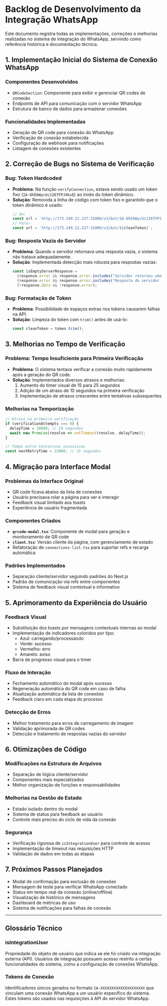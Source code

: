 # Backlog de Desenvolvimento da Integração WhatsApp

Este documento registra todas as implementações, correções e melhorias realizadas no sistema de integração do WhatsApp, servindo como referência histórica e documentação técnica.

## 1. Implementação Inicial do Sistema de Conexão WhatsApp

### Componentes Desenvolvidos
- `QRCodeSection`: Componente para exibir e gerenciar QR codes de conexão
- Endpoints de API para comunicação com o servidor WhatsApp
- Estrutura de banco de dados para armazenar conexões

### Funcionalidades Implementadas
- Geração de QR code para conexão do WhatsApp
- Verificação de conexão estabelecida
- Configuração de webhook para notificações
- Listagem de conexões existentes

## 2. Correção de Bugs no Sistema de Verificação

### Bug: Token Hardcoded
- **Problema**: Na função `verifyConnection`, estava sendo usado um token fixo (`IA-8hE6WycUc1I6TFPJ4ksE`) ao invés do token dinâmico.
- **Solução**: Removida a linha de código com token fixo e garantido que o token dinâmico é usado:
  ```typescript
  // De:
  const url = `http://173.249.22.227:31000/v3/bot/IA-8hE6WycUc1I6TFPJ4ksE`;
  // Para:
  const url = `http://173.249.22.227:31000/v3/bot/${cleanToken}`;
  ```

### Bug: Resposta Vazia do Servidor
- **Problema**: Quando o servidor retornava uma resposta vazia, o sistema não tratava adequadamente.
- **Solução**: Implementada detecção mais robusta para respostas vazias:
  ```typescript
  const isEmptyServerResponse = 
    (response.error && response.error.includes("Servidor retornou uma resposta vazia")) ||
    (response.error && response.error.includes("Resposta do servidor inválida")) ||
    (!response.data && !response.error);
  ```

### Bug: Formatação de Token
- **Problema**: Possibilidade de espaços extras nos tokens causarem falhas na API.
- **Solução**: Limpeza do token com `trim()` antes de usá-lo:
  ```typescript
  const cleanToken = token.trim();
  ```

## 3. Melhorias no Tempo de Verificação

### Problema: Tempo Insuficiente para Primeira Verificação
- **Problema**: O sistema tentava verificar a conexão muito rapidamente após a geração do QR code.
- **Solução**: Implementados diversos atrasos e melhorias:
  1. Aumento do timer visual de 15 para 25 segundos
  2. Adição de um atraso de 10 segundos na primeira verificação
  3. Implementação de atrasos crescentes entre tentativas subsequentes

### Melhorias na Temporização
```typescript
// Atraso na primeira verificação
if (verificationAttempts === 0) {
  delayTime = 10000; // 10 segundos
  await new Promise(resolve => setTimeout(resolve, delayTime));
}

// Tempo entre tentativas sucessivas
const nextRetryTime = 15000; // 15 segundos
```

## 4. Migração para Interface Modal

### Problemas da Interface Original
- QR code ficava abaixo da lista de conexões
- Usuário precisava rolar a página para ver e interagir
- Feedback visual limitado aos toasts
- Experiência de usuário fragmentada

### Componentes Criados
- **`qrcode-modal.tsx`**: Componente de modal para geração e monitoramento de QR code
- **`client.tsx`**: Versão cliente da página, com gerenciamento de estado
- Refatoração de `connections-list.tsx` para suportar refs e recarga automática

### Padrões Implementados
- Separação cliente/servidor seguindo padrões do Next.js
- Padrão de comunicação via refs entre componentes
- Sistema de feedback visual contextual e informativo

## 5. Aprimoramento da Experiência do Usuário

### Feedback Visual
- Substituição dos toasts por mensagens contextuais internas ao modal
- Implementação de indicadores coloridos por tipo:
  - Azul: carregando/processando
  - Verde: sucesso
  - Vermelho: erro
  - Amarelo: aviso
- Barra de progresso visual para o timer

### Fluxo de Interação
- Fechamento automático do modal após sucesso
- Regeneração automática do QR code em caso de falha
- Atualização automática da lista de conexões
- Feedback claro em cada etapa do processo

### Detecção de Erros
- Melhor tratamento para erros de carregamento de imagem
- Validação aprimorada de QR codes
- Detecção e tratamento de respostas vazias do servidor

## 6. Otimizações de Código

### Modificações na Estrutura de Arquivos
- Separação de lógica cliente/servidor
- Componentes mais especializados
- Melhor organização de funções e responsabilidades

### Melhorias na Gestão de Estado
- Estado isolado dentro do modal
- Sistema de status para feedback ao usuário
- Controle mais preciso do ciclo de vida da conexão

### Segurança
- Verificação rigorosa de `isIntegrationUser` para controle de acesso
- Implementação de timeout nas requisições HTTP
- Validação de dados em todas as etapas

## 7. Próximos Passos Planejados

- Modal de confirmação para exclusão de conexões
- Mensagem de teste para verificar WhatsApp conectado
- Status em tempo real da conexão (online/offline)
- Visualização de histórico de mensagens
- Dashboard de métricas de uso
- Sistema de notificações para falhas de conexão

---

## Glossário Técnico

### isIntegrationUser
Propriedade do objeto de usuário que indica se ele foi criado via integração externa (API). Usuários de integração possuem acesso restrito a certas funcionalidades do sistema, como a configuração de conexões WhatsApp.

### Tokens de Conexão
Identificadores únicos gerados no formato `IA-XXXXXXXXXXXXXXXXXXXX` que vinculam uma conexão WhatsApp a um usuário específico do sistema. Estes tokens são usados nas requisições à API do servidor WhatsApp. 